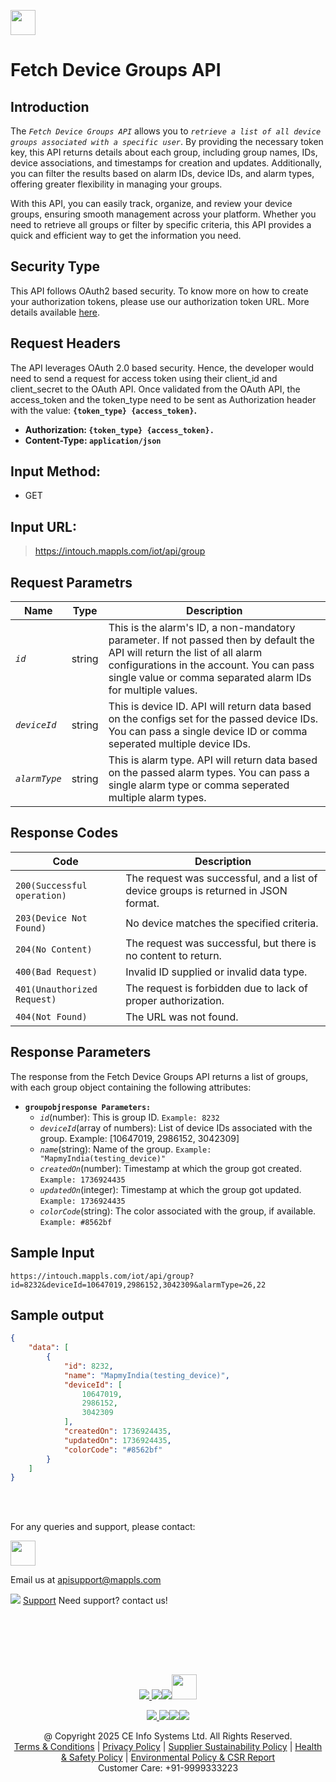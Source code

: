 
[<img src="https://about.mappls.com/about/images/MAPPLS-MapmyIndia-logo.png" height="40"/> </p>](https://about.mappls.com/api/)

# Fetch Device Groups API

## **Introduction**

The *`Fetch Device Groups API`* allows you to *`retrieve a list of all device groups associated with a specific user`*. By providing the necessary token key, this API returns details about each group, including group names, IDs, device associations, and timestamps for creation and updates. Additionally, you can filter the results based on alarm IDs, device IDs, and alarm types, offering greater flexibility in managing your groups.

With this API, you can easily track, organize, and review your device groups, ensuring smooth management across your platform. Whether you need to retrieve all groups or filter by specific criteria, this API provides a quick and efficient way to get the information you need.

## **Security Type**
This API follows OAuth2 based security. To know more on how to create your authorization tokens, please use our authorization token URL. More details available [here](https://github.com/mappls-api/mappls-rest-apis/tree/main/mappls-token-generation-api).

## **Request Headers**

The API leverages OAuth 2.0 based security. Hence, the developer would need to send a request for access token using their client_id and client_secret to the OAuth API. Once validated from the OAuth API, the access_token and the token_type need to be sent as Authorization header with the value: **`{token_type} {access_token}`.**

- **Authorization: `{token_type} {access_token}.`**
- **Content-Type: `application/json`**
 

## **Input Method:** 
- GET

## **Input URL:**
 > https://intouch.mappls.com/iot/api/group

## **Request Parametrs**

| **Name** | **Type** | **Description** |
| --- | --- | --- |
| *`id`* | string | This is the alarm's ID, a non-mandatory parameter. If not passed then by default the API will return the list of all alarm configurations in the account. You can pass single value or comma separated alarm IDs for multiple values. |
| *`deviceId`* | string | This is device ID. API will return data based on the configs set for the passed device IDs. You can pass a single device ID or comma seperated multiple device IDs. |
| *`alarmType`* | string | This is alarm type. API will return data based on the passed alarm types. You can pass a single alarm type or comma seperated multiple alarm types. |

## **Response Codes**

| **Code** | **Description** |
| --- | --- |
| `200(Successful operation)` | The request was successful, and a list of device groups is returned in JSON format. |
| `203(Device Not Found)` | No device matches the specified criteria. |
| `204(No Content)` | The request was successful, but there is no content to return. |
| `400(Bad Request)` | Invalid ID supplied or invalid data type. |
| `401(Unauthorized Request)` | The request is forbidden due to lack of proper authorization. |
| `404(Not Found)` | The URL was not found. |

 ## **Response Parameters** 

The response from the Fetch Device Groups API returns a list of groups, with each group object containing the following attributes:

- **`groupobjresponse Parameters:`**
     - *`id`*(number): This is group ID. `Example: 8232`
     - *`deviceId`*(array of numbers): List of device IDs associated with the group. Example: [10647019, 2986152, 3042309]
     - *`name`*(string): Name of the group. `Example: "MapmyIndia(testing_device)"`
     - *`createdOn`*(number): Timestamp at which the group got created. `Example: 1736924435`
     - *`updatedOn`*(integer): Timestamp at which the group got updated. `Example: 1736924435`
     - *`colorCode`*(string): The color associated with the group, if available. `Example: #8562bf`

## **Sample Input**
```
https://intouch.mappls.com/iot/api/group?id=8232&deviceId=10647019,2986152,3042309&alarmType=26,22
```
## **Sample output**
```json
{
    "data": [
        {
            "id": 8232,
            "name": "MapmyIndia(testing_device)",
            "deviceId": [
                10647019,
                2986152,
                3042309
            ],
            "createdOn": 1736924435,
            "updatedOn": 1736924435,
            "colorCode": "#8562bf"
        }
    ]
}
```

<br></br>

For any queries and support, please contact: 

[<img src="https://about.mappls.com/images/mappls-logo.svg" height="40"/> </p>](https://about.mappls.com/api/)
Email us at [apisupport@mappls.com](mailto:apisupport@mappls.com)


![](https://www.mapmyindia.com/api/img/icons/support.png)
[Support](https://about.mappls.com/contact/)
Need support? contact us!

<br></br>


<br></br>

[<p align="center"> <img src="https://www.mapmyindia.com/api/img/icons/stack-overflow.png"/> ](https://stackoverflow.com/questions/tagged/mappls-api)[![](https://www.mapmyindia.com/api/img/icons/blog.png)](https://about.mappls.com/blog/)[![](https://www.mapmyindia.com/api/img/icons/gethub.png)](https://github.com/Mappls-api)[<img src="https://mmi-api-team.s3.ap-south-1.amazonaws.com/API-Team/npm-logo.one-third%5B1%5D.png" height="40"/> </p>](https://www.npmjs.com/org/mapmyindia) 



[<p align="center"> <img src="https://www.mapmyindia.com/june-newsletter/icon4.png"/> ](https://www.facebook.com/Mapplsofficial)[![](https://www.mapmyindia.com/june-newsletter/icon2.png)](https://twitter.com/mappls)[![](https://www.mapmyindia.com/newsletter/2017/aug/llinkedin.png)](https://www.linkedin.com/company/mappls/)[![](https://www.mapmyindia.com/june-newsletter/icon3.png)](https://www.youtube.com/channel/UCAWvWsh-dZLLeUU7_J9HiOA)




<div align="center">@ Copyright 2025 CE Info Systems Ltd. All Rights Reserved.</div>

<div align="center"> <a href="https://about.mappls.com/api/terms-&-conditions">Terms & Conditions</a> | <a href="https://about.mappls.com/about/privacy-policy">Privacy Policy</a> | <a href="https://about.mappls.com/pdf/mapmyIndia-sustainability-policy-healt-labour-rules-supplir-sustainability.pdf">Supplier Sustainability Policy</a> | <a href="https://about.mappls.com/pdf/Health-Safety-Management.pdf">Health & Safety Policy</a> | <a href="https://about.mappls.com/pdf/Environment-Sustainability-Policy-CSR-Report.pdf">Environmental Policy & CSR Report</a>

<div align="center">Customer Care: +91-9999333223</div>

